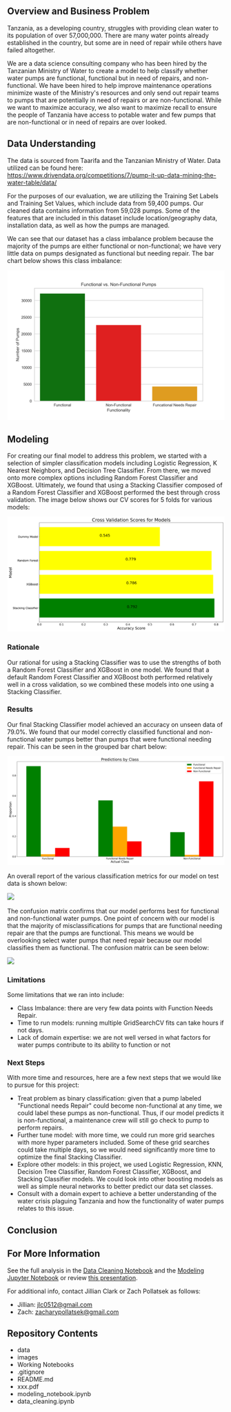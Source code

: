 ## Overview and Business Problem

Tanzania, as a developing country, struggles with providing clean water to its population of over 57,000,000. There are many water points already established in the country, but some are in need of repair while others have failed altogether.

We are a data science consulting company who has been hired by the Tanzanian Ministry of Water to create a model to help classify whether water pumps are functional, functional but in need of repairs, and non-functional. We have been hired to help improve maintenance operations minimize waste of the Ministry's resources and only send out repair teams to pumps that are potentially in need of repairs or are non-functional. While we want to maximize accuracy, we also want to maximize recall to ensure the people of Tanzania have access to potable water and few pumps that are non-functional or in need of repairs are over looked.

## Data Understanding

The data is sourced from Taarifa and the Tanzanian Ministry of Water. Data utilized can be found here: https://www.drivendata.org/competitions/7/pump-it-up-data-mining-the-water-table/data/

For the purposes of our evaluation, we are utilizing the Training Set Labels and Training Set Values, which include data from 59,400 pumps. Our cleaned data contains information from 59,028 pumps. Some of the features that are included in this dataset include location/geography data, installation data, as well as how the pumps are managed. 

We can see that our dataset has a class imbalance problem because the majority of the pumps are either functional or non-functional; we have very little data on pumps designated as functional but needing repair. The bar chart below shows this class imbalance:

![](images/FunctionalvNonFunctional.png)

## Modeling
For creating our final model to address this problem, we started with a selection of simpler classification models including Logistic Regression, K Nearest Neighbors, and Decision Tree Classifier. From there, we moved onto more complex options including Random Forest Classifier and XGBoost. Ultimately, we found that using a Stacking Classifier composed of a Random Forest Classifier and XGBoost performed the best through cross validation. The image below shows our CV scores for 5 folds for various models: 

![](images/ModelAccuracyScores.png)

### Rationale

Our rational for using a Stacking Classifier was to use the strengths of both a Random Forest Classifier and XGBoost in one model. We found that a default Random Forest Classifier and XGBoost both performed relatively well in a cross validation, so we combined these models into one using a Stacking Classifier. 

### Results

Our final Stacking Classifier model achieved an accuracy on unseen data of 79.0%. We found that our model correctly classified functional and non-functional water pumps better than pumps that were functional needing repair. This can be seen in the grouped bar chart below:

![](images/preds_by_class.png)

An overall report of the various classification metrics for our model on test data is shown below:

![](images/)

The confusion matrix confirms that our model performs best for functional and non-functional water pumps. One point of concern with our model is that the majority of misclassifications for pumps that are functional needing repair are that the pumps are functional. This means we would be overlooking select water pumps that need repair because our model classifies them as functional. The confusion matrix can be seen below:

![](images/)


### Limitations

Some limitations that we ran into include:
- Class Imbalance: there are very few data points with Function Needs Repair.
- Time to run models: running multiple GridSearchCV fits can take hours if not days.
- Lack of domain expertise: we are not well versed in what factors for water pumps contribute to its ability to function or not

### Next Steps

With more time and resources, here are a few next steps that we would like to pursue for this project:
- Treat problem as binary classification: given that a pump labeled "Functional needs Repair" could become non-functional at any time, we could label these pumps as non-functional. Thus, if our model predicts it is non-functional, a maintenance crew will still go check to pump to perform repairs.
- Further tune model: with more time, we could run more grid searches with more hyper parameters included. Some of these grid searches could take multiple days, so we would need significantly more time to optimize the final Stacking Classifier.
- Explore other models: in this project, we used Logistic Regression, KNN, Decision Tree Classifier, Random Forest Classifier, XGBoost, and Stacking Classifier models. We could look into other boosting models as well as simple neural networks to better predict our data set classes.
- Consult with a domain expert to achieve a better understanding of the water crisis plaguing Tanzania and how the functionality of water pumps relates to this issue. 

## Conclusion

## For More Information

See the full analysis in the [Data Cleaning Notebook](Notebooks/data_cleaning.ipynb) and the [Modeling Jupyter Notebook](Notebooks/modeling_notebook.ipynb) or review [this presentation](xxx.pdf).

For additional info, contact Jillian Clark or Zach Pollatsek as follows:

- Jillian: jlc0512@gmail.com
- Zach:    zacharypollatsek@gmail.com

## Repository Contents
- data
- images
- Working Notebooks
- .gitignore
- README.md
- xxx.pdf
- modeling_notebook.ipynb
- data_cleaning.ipynb